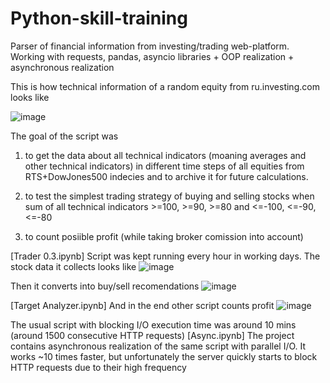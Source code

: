 # Python-skill-training
Parser of financial information from investing/trading web-platform. Working with requests, pandas, asyncio libraries + OOP realization + asynchronous realization

This is how technical information of a random equity from ru.investing.com looks like

![image](https://user-images.githubusercontent.com/92031990/136464425-3ecd7b78-6004-46af-92ef-d1cb3eb12001.png)

The goal of the script was 

1) to get the data about all technical indicators (moaning averages and other technical indicators) in different time steps
of all equities from RTS+DowJones500 indecies and to archive it for future calculations.

2) to test the simplest trading strategy of buying and selling stocks when sum of all technical indicators >=100, >=90, >=80 and <=-100, <=-90, <=-80

3) to count posiible profit (while taking broker comission into account)

[Trader 0.3.ipynb] Script was kept running every hour in working days. The stock data it collects looks like
![image](https://user-images.githubusercontent.com/92031990/136465571-08b76e59-a322-42ec-82b4-1201d0f7b8b3.png)

Then it converts into buy/sell recomendations
![image](https://user-images.githubusercontent.com/92031990/136465656-c9fd6201-3e9e-434f-ab5a-707bd93163f6.png)

[Target Analyzer.ipynb] And in the end other script counts profit
![image](https://user-images.githubusercontent.com/92031990/136465877-3ed12ff5-7fb5-4a88-a31d-986e153f3823.png)

The usual script with blocking I/O execution time was around 10 mins (around 1500 consecutive HTTP requests)
[Async.ipynb] The project contains asynchronous realization of the same script with parallel I/O. It works ~10 times faster,
but unfortunately the server quickly starts to block HTTP requests due to their high frequency
